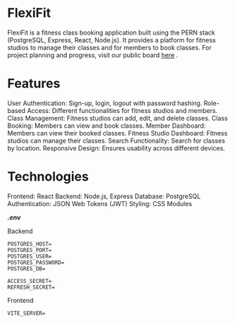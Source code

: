 # FlexiFit
FlexiFit is a fitness class booking application built using the PERN stack (PostgreSQL, Express, React, Node.js). It provides a platform for fitness studios to manage their classes and for members to book classes.
For project planning and progress, visit our public board [here](https://trello.com/b/EW2R5gGr/project-4) .

# Features
User Authentication: Sign-up, login, logout with password hashing.
Role-based Access: Different functionalities for fitness studios and members.
Class Management: Fitness studios can add, edit, and delete classes.
Class Booking: Members can view and book classes.
Member Dashboard: Members can view their booked classes.
Fitness Studio Dashboard: Fitness studios can manage their classes.
Search Functionality: Search for classes by location.
Responsive Design: Ensures usability across different devices.


# Technologies
Frontend: React
Backend: Node.js, Express
Database: PostgreSQL
Authentication: JSON Web Tokens (JWT)
Styling: CSS Modules


***.env***

Backend

```
POSTGRES_HOST=
POSTGRES_PORT=
POSTGRES_USER=
POSTGRES_PASSWORD=
POSTGRES_DB=

ACCESS_SECRET=
REFRESH_SECRET=
```

Frontend
```
VITE_SERVER=
```
